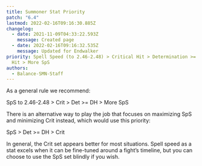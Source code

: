```yaml
---
title: Summoner Stat Priority
patch: "6.4"
lastmod: 2022-02-16T09:16:30.885Z
changelog:
  - date: 2021-11-09T04:33:22.593Z
    message: Created page
  - date: 2022-02-16T09:16:32.535Z
    message: Updated for Endwalker
priority: Spell Speed (to 2.46-2.48) > Critical Hit > Determination >= Direct
  Hit > More SpS
authors:
  - Balance-SMN-Staff
---
```

As a general rule we recommend:

SpS to 2.46-2.48 > Crit > Det >= DH > More SpS



There is an alternative way to play the job that focuses on maximizing SpS and minimizing Crit instead, which would use this priority:

SpS > Det >= DH > Crit

In general, the Crit set appears better for most situations. Spell speed as a stat excels when it can be fine-tuned around a fight’s timeline, but you can choose to use the SpS set blindly if you wish.
